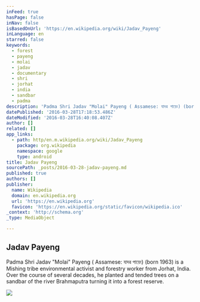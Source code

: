 ```yaml
---
inFeed: true
hasPage: false
inNav: false
isBasedOnUrl: 'https://en.wikipedia.org/wiki/Jadav_Payeng'
inLanguage: en
starred: false
keywords:
  - forest
  - payeng
  - molai
  - jadav
  - documentary
  - shri
  - jorhat
  - india
  - sandbar
  - padma
description: 'Padma Shri Jadav "Molai" Payeng ( Assamese: যাদৱ পায়েং) (born 1963) is a Mishing tribe environmental activist and forestry worker from Jorhat, India. Over the course of several decades, he planted and tended trees on a sandbar of the river Brahmaputra turning it into a forest reserve.'
datePublished: '2016-03-28T17:18:53.486Z'
dateModified: '2016-03-28T16:40:08.407Z'
author: []
related: []
app_links:
  - path: http/en.m.wikipedia.org/wiki/Jadav_Payeng
    package: org.wikipedia
    namespace: google
    type: android
title: Jadav Payeng
sourcePath: _posts/2016-03-28-jadav-payeng.md
published: true
authors: []
publisher:
  name: Wikipedia
  domain: en.wikipedia.org
  url: 'https://en.wikipedia.org'
  favicon: 'https://en.wikipedia.org/static/favicon/wikipedia.ico'
_context: 'http://schema.org'
_type: MediaObject

---
```

<article style=""><h1>Jadav Payeng</h1><p>Padma Shri Jadav "Molai" Payeng ( Assamese: যাদৱ পায়েং) (born 1963) is a Mishing tribe environmental activist and forestry worker from Jorhat, India. Over the course of several decades, he planted and tended trees on a sandbar of the river Brahmaputra turning it into a forest reserve.</p><img src="https://s3-us-west-2.amazonaws.com/the-grid-img/p/9d5e5adb6fddebe4f24b2f478518382ff11a8615.jpg" /></article>